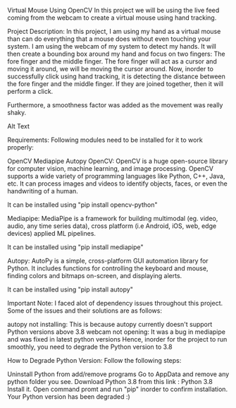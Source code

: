 Virtual Mouse Using OpenCV
In this project we will be using the live feed coming from the webcam to create a virtual mouse using hand tracking.

Project Description:
In this project, I am using my hand as a virtual mouse than can do everything that a mouse does without even touching your system. I am using the webcam of my system to detect my hands. It will then create a bounding box around my hand and focus on two fingers: The fore finger and the middle finger. The fore finger will act as a cursor and moving it around, we will be moving the cursor around. Now, inorder to successfully click using hand tracking, it is detecting the distance between the fore finger and the middle finger. If they are joined together, then it will perform a click.

Furthermore, a smoothness factor was added as the movement was really shaky.

Alt Text

Requirements:
Following modules need to be installed for it to work properly:

OpenCV
Mediapipe
Autopy
OpenCV:
OpenCV is a huge open-source library for computer vision, machine learning, and image processing. OpenCV supports a wide variety of programming languages like Python, C++, Java, etc. It can process images and videos to identify objects, faces, or even the handwriting of a human.

It can be installed using "pip install opencv-python"

Mediapipe:
MediaPipe is a framework for building multimodal (eg. video, audio, any time series data), cross platform (i.e Android, iOS, web, edge devices) applied ML pipelines.

It can be installed using "pip install mediapipe"

Autopy:
AutoPy is a simple, cross-platform GUI automation library for Python. It includes functions for controlling the keyboard and mouse, finding colors and bitmaps on-screen, and displaying alerts.

It can be installed using "pip install autopy"

Important Note:
I faced alot of dependency issues throughout this project. Some of the issues and their solutions are as follows:

autopy not installing: This is because autopy currently doesn't support Python versions above 3.8
webcam not opening: It was a bug in mediapipe and was fixed in latest python versions
Hence, inorder for the project to run smoothly, you need to degrade the Python version to 3.8

How to Degrade Python Version:
Follow the following steps:

Uninstall Python from add/remove programs
Go to AppData and remove any python folder you see.
Download Python 3.8 from this link : Python 3.8
Install it.
Open command promt and run "pip" inorder to confirm installation.
Your Python version has been degraded :)
